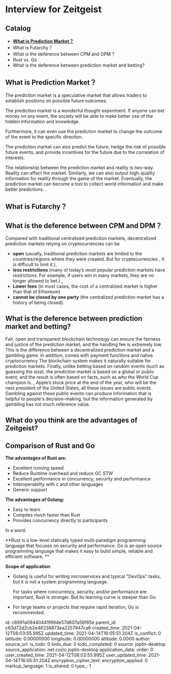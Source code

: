 # Interview for Zeitgeist

## Catalog

- [**What is Prediction Market？**](#What-is-Prediction-Market？)
- What is Futarchy？
- What is the deference between CPM and DPM？
- Rust vs. Go
- What is the deference between prediction market and betting?

## What is Prediction Market？

The prediction market is a speculative market that allows traders to establish positions on possible future outcomes. 

The prediction market is a wonderful thought experiment. If anyone can bet money on any event, the society will be able to make better use of the hidden information and knowledge. 

Furthermore, it can even use the prediction market to change the outcome of the event to the specific direction. 

The prediction market can also predict the future, hedge the risk of possible future events, and provide incentives for the future due to the correlation of interests. 

The relationship between the prediction market and reality is two-way. Reality can affect the market. Similarly, we can also output high-quality information for reality through the game of the market. Eventually, the prediction market can become a tool to collect world information and make better predictions. .

## What is Futarchy？

## What is the deference between CPM and DPM？

Compared with traditional centralized prediction markets, decentralized prediction markets relying on cryptocurrencies can be 

- **open** (usually, traditional prediction markets are limited to the countries/regions where they were created. But for cryptocurrencies , It is difficult to limit it.),
- **less restrictions** (many of today’s most popular prediction markets have restrictions. For example, if users win in many markets, they are no longer allowed to bet.) ,
- **Lower fees** (in most cases, the cost of a centralized market is higher than that of Ethereum) 
- **cannot be closed by one party** (the centralized prediction market has a history of being closed).

## What is the deference between prediction market and betting?

Fair, open and transparent blockchain technology can ensure the fairness and justice of the prediction market, and the handling fee is extremely low. This is the difference between a decentralized prediction market and a gambling game. In addition,  comes with payment functions and native cryptocurrency The blockchain system makes it naturally suitable for prediction markets. Finally, unlike betting based on random events (such as guessing the size), the prediction market is based on a global or public event, and the result is often based on facts, such as who the World Cup champion is. , Apple’s stock price at the end of the year, who will be the next president of the United States, all these issues are public events. Gambling against these public events can produce information that is helpful to people's decision-making, but the information generated by gambling has not much reference value.

## What do you think are the advantages of Zeitgeist?

## Comparison of Rust and Go

**The advantages of Rust are:**

- Excellent running speed
- Reduce Runtime overhead and reduce GC STW
- Excellent performance in concurrency, security and performance
- Interoperability with c and other languages
- Generic support

**The advantages of Golang:**

- Easy to learn
- Compiles much faster than Rust
- Provides concurrency directly to participants

In a word:

**Rust is a low-level statically typed multi-paradigm programming language that focuses on security and performance. Go is an open source programming language that makes it easy to build simple, reliable and efficient software. **

**Scope of application**:

- Golang is useful for writing microservices and typical "DevOps" tasks, but it is not a system programming language. 

  For tasks where concurrency, security, and/or performance are important, Rust is stronger. But its learning curve is steeper than Go.

- For large teams or projects that require rapid iteration, Go is recommended.




id: c6991a09440441f694e57d607a56f65e
parent_id: c63d72d2cb2e46238873ea2257847ca6
created_time: 2021-04-12T08:03:55.995Z
updated_time: 2021-04-14T16:05:51.204Z
is_conflict: 0
latitude: 0.00000000
longitude: 0.00000000
altitude: 0.0000
author: 
source_url: 
is_todo: 0
todo_due: 0
todo_completed: 0
source: joplin-desktop
source_application: net.cozic.joplin-desktop
application_data: 
order: 0
user_created_time: 2021-04-12T08:03:55.995Z
user_updated_time: 2021-04-14T16:05:51.204Z
encryption_cipher_text: 
encryption_applied: 0
markup_language: 1
is_shared: 0
type_: 1